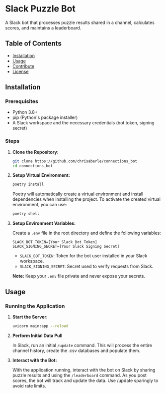 # Slack Puzzle Bot

A Slack bot that processes puzzle results shared in a channel, calculates scores, and maintains a leaderboard.

## Table of Contents

- [Installation](#installation)
- [Usage](#usage)
- [Contribute](#contribute)
- [License](#license)

## Installation

### Prerequisites

- Python 3.8+
- pip (Python's package installer)
- A Slack workspace and the necessary credentials (bot token, signing secret)

### Steps

1. **Clone the Repository:**

    ```bash
    git clone https://github.com/chrisaberle/connections_bot
    cd connections_bot
    ```

2. **Setup Virtual Environment:**

    ```bash
    poetry install
    ```
   
    Poetry will automatically create a virtual environment and install dependencies when installing the project. To activate the created virtual environment, you can use:
    
    ```bash
   poetry shell
   ```

3. **Setup Environment Variables:**

   Create a `.env` file in the root directory and define the following variables:
   
    ```env
    SLACK_BOT_TOKEN=[Your Slack Bot Token]
    SLACK_SIGNING_SECRET=[Your Slack Signing Secret]
    ```

    - `SLACK_BOT_TOKEN`: Token for the bot user installed in your Slack workspace.
    - `SLACK_SIGNING_SECRET`: Secret used to verify requests from Slack.


    **Note:** Keep your `.env` file private and never expose your secrets.


## Usage

### Running the Application

1. **Start the Server:**

    ```bash
    uvicorn main:app --reload
    ```
   
2. **Perform Initial Data Pull**

   In Slack, run an initial `/update` command. This will process the entire channel history, create the .csv databases and populate them.

2. **Interact with the Bot:**

    With the application running, interact with the bot on Slack by sharing puzzle results and using the `/leaderboard` command. As you post scores, the bot will track and update the data. Use /update sparingly to avoid rate limits.